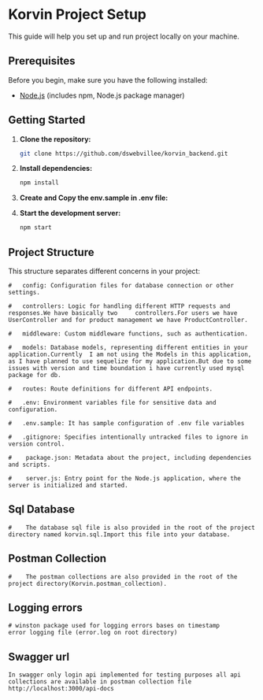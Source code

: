 # Korvin Project Setup

This guide will help you set up and run  project locally on your machine.

## Prerequisites

Before you begin, make sure you have the following installed:

- [Node.js](https://nodejs.org/) (includes npm, Node.js package manager)

## Getting Started

1. **Clone the repository:**

    ```bash
    git clone https://github.com/dswebvillee/korvin_backend.git
    ```

2. **Install dependencies:**

    ```bash
    npm install
    ```
3. **Create and Copy the env.sample in .env file:**


4. **Start the development server:**

    ```bash
    npm start
    ```

## Project Structure
  This structure separates different concerns in your project:

    #   config: Configuration files for database connection or other settings.

    #   controllers: Logic for handling different HTTP requests and responses.We have basically two     controllers.For users we have UserController and for product management we have ProductController.
        
    #   middleware: Custom middleware functions, such as authentication.

    #   models: Database models, representing different entities in your application.Currently  I am not using the Models in this application, as I have planned to use sequelize for my application.But due to some issues with version and time boundation i have currently used mysql package for db.

    #   routes: Route definitions for different API endpoints.
       
    #   .env: Environment variables file for sensitive data and configuration.

    #   .env.sample: It has sample configuration of .env file variables

    #   .gitignore: Specifies intentionally untracked files to ignore in version control.

    #    package.json: Metadata about the project, including dependencies and scripts.
     
    #    server.js: Entry point for the Node.js application, where the server is initialized and started.

## Sql Database

    #    The database sql file is also provided in the root of the project directory named korvin.sql.Import this file into your database.

## Postman Collection
    #    The postman collections are also provided in the root of the project directory(Korvin.postman_collection).

## Logging errors
    # winston package used for logging errors bases on timestamp
    error logging file (error.log on root directory)

## Swagger url
    In swagger only login api implemented for testing purposes all api collections are available in postman collection file
    http://localhost:3000/api-docs

